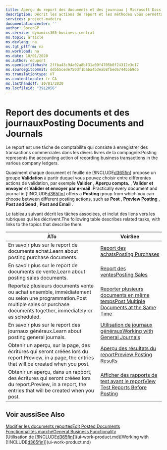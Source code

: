 ```yaml
---
title: Aperçu du report des documents et des journaux | Microsoft Docs
description: Décrit les actions de report et les méthodes vous permettant de reporter des documents et des journaux.
services: project-madeira
documentationcenter: ''
author: SorenGP
ms.service: dynamics365-business-central
ms.topic: article
ms.devlang: na
ms.tgt_pltfrm: na
ms.workload: na
ms.date: 10/01/2020
ms.author: edupont
ms.openlocfilehash: 2ffba43c94a02a8bf31a09f4705b0f24312e3c17
ms.sourcegitcommit: ddbb5cede750df1baba4b3eab8fbed6744b5b9d6
ms.translationtype: HT
ms.contentlocale: fr-CA
ms.lasthandoff: 10/01/2020
ms.locfileid: "3912056"
---
```

# <a name="posting-documents-and-journals"></a><span data-ttu-id="ec4d8-103">Report des documents et des journaux</span><span class="sxs-lookup"><span data-stu-id="ec4d8-103">Posting Documents and Journals</span></span>
<span data-ttu-id="ec4d8-104">Le report est une tâche de comptabilité qui consiste à enregistrer des transactions commerciales dans les divers livres de la compagnie.</span><span class="sxs-lookup"><span data-stu-id="ec4d8-104">Posting represents the accounting action of recording business transactions in the various company ledgers.</span></span>

<span data-ttu-id="ec4d8-105">Quasiment chaque document et feuille de [!INCLUDE[d365fin](includes/d365fin_md.md)] propose un groupe **Validation** à partir duquel vous pouvez choisir entre différentes actions de validation, par exemple **Valider** , **Aperçu compta.** , **Valider et envoyer** et **Valider et envoyer par e-mail** .</span><span class="sxs-lookup"><span data-stu-id="ec4d8-105">Practically every document and journal in [!INCLUDE[d365fin](includes/d365fin_md.md)] offers a **Posting** group from which you can choose between different posting actions, such as **Post** , **Preview Posting** , **Post and Send** , **Post and Email** .</span></span>

<span data-ttu-id="ec4d8-106">Le tableau suivant décrit les tâches associées, et inclut des liens vers les rubriques qui les décrivent.</span><span class="sxs-lookup"><span data-stu-id="ec4d8-106">The following table describes related tasks, with links to the topics that describe them.</span></span>

| <span data-ttu-id="ec4d8-107">À</span><span class="sxs-lookup"><span data-stu-id="ec4d8-107">To</span></span> | <span data-ttu-id="ec4d8-108">Voir</span><span class="sxs-lookup"><span data-stu-id="ec4d8-108">See</span></span> |
| --- | --- |
| <span data-ttu-id="ec4d8-109">En savoir plus sur le report de documents achat.</span><span class="sxs-lookup"><span data-stu-id="ec4d8-109">Learn about posting purchase documents.</span></span> |[<span data-ttu-id="ec4d8-110">Report des achats</span><span class="sxs-lookup"><span data-stu-id="ec4d8-110">Posting Purchases</span></span>](ui-post-purchases.md) |
| <span data-ttu-id="ec4d8-111">En savoir plus sur le report de documents de vente.</span><span class="sxs-lookup"><span data-stu-id="ec4d8-111">Learn about posting sales documents.</span></span> |[<span data-ttu-id="ec4d8-112">Report des ventes</span><span class="sxs-lookup"><span data-stu-id="ec4d8-112">Posting Sales</span></span>](ui-post-sales.md) |
| <span data-ttu-id="ec4d8-113">Reportez plusieurs documents vente ou achat ensemble, immédiatement ou selon une programmation.</span><span class="sxs-lookup"><span data-stu-id="ec4d8-113">Post multiple sales or purchase documents together, immediately or as scheduled.</span></span>|[<span data-ttu-id="ec4d8-114">Reporter plusieurs documents en même temps</span><span class="sxs-lookup"><span data-stu-id="ec4d8-114">Post Multiple Documents at the Same Time</span></span>](ui-batch-posting.md)|
| <span data-ttu-id="ec4d8-115">En savoir plus sur le report des journaux généraux.</span><span class="sxs-lookup"><span data-stu-id="ec4d8-115">Learn about posting general journals.</span></span> |[<span data-ttu-id="ec4d8-116">Utilisation de journaux généraux</span><span class="sxs-lookup"><span data-stu-id="ec4d8-116">Working with General Journals</span></span>](ui-work-general-journals.md) |
| <span data-ttu-id="ec4d8-117">Obtenir un aperçu, sur la page, des écritures qui seront créées lors du report.</span><span class="sxs-lookup"><span data-stu-id="ec4d8-117">Preview, in a page, the entries that will be created when you post.</span></span> |[<span data-ttu-id="ec4d8-118">Aperçu des résultats du report</span><span class="sxs-lookup"><span data-stu-id="ec4d8-118">Preview Posting Results</span></span>](ui-how-preview-post-results.md) |
| <span data-ttu-id="ec4d8-119">Obtenir un aperçu, dans un rapport, des écritures qui seront créées lors du report.</span><span class="sxs-lookup"><span data-stu-id="ec4d8-119">Preview, in a report, the entries that will be created when you post.</span></span> |[<span data-ttu-id="ec4d8-120">Afficher des rapports de test avant le report</span><span class="sxs-lookup"><span data-stu-id="ec4d8-120">View Test Reports Before Posting</span></span>](ui-how-view-test-reports-posting.md) |

## <a name="see-also"></a><span data-ttu-id="ec4d8-121">Voir aussi</span><span class="sxs-lookup"><span data-stu-id="ec4d8-121">See Also</span></span>
[<span data-ttu-id="ec4d8-122">Modifier les documents reportés</span><span class="sxs-lookup"><span data-stu-id="ec4d8-122">Edit Posted Documents</span></span>](across-edit-posted-document.md)  
[<span data-ttu-id="ec4d8-123">Fonctionnalités marché</span><span class="sxs-lookup"><span data-stu-id="ec4d8-123">General Business Functionality</span></span>](ui-across-business-areas.md)  
<span data-ttu-id="ec4d8-124">[Utilisation de [!INCLUDE[d365fin](includes/d365fin_md.md)]](ui-work-product.md)</span><span class="sxs-lookup"><span data-stu-id="ec4d8-124">[Working with [!INCLUDE[d365fin](includes/d365fin_md.md)]](ui-work-product.md)</span></span>
